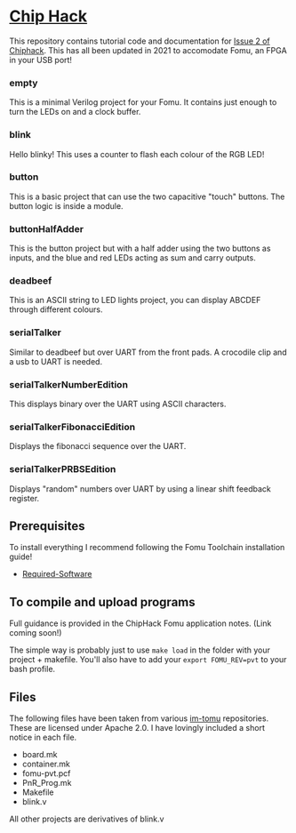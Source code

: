 # [Chip Hack](http://www.chiphack.org)

This repository contains tutorial code and
documentation for [Issue 2 of Chiphack](http://www.chiphack.org). 
This has all been updated in 2021 to accomodate Fomu, an FPGA in your USB port! 

### empty

This is a minimal Verilog project for your Fomu. It contains just enough to turn the LEDs on and a clock buffer.

### blink

Hello blinky! This uses a counter to flash each colour of the RGB LED!

### button

This is a basic project that can use the two capacitive "touch" buttons. The button logic is inside a module.

### buttonHalfAdder

This is the button project but with a half adder using the two buttons as inputs, and the blue and red LEDs acting as sum and carry outputs.

### deadbeef

This is an ASCII string to LED lights project, you can display ABCDEF through different colours.

### serialTalker

Similar to deadbeef but over UART from the front pads. A crocodile clip and a usb to UART is needed.

### serialTalkerNumberEdition

This displays binary over the UART using ASCII characters. 

### serialTalkerFibonacciEdition

Displays the fibonacci sequence over the UART.

### serialTalkerPRBSEdition

Displays "random" numbers over UART by using a linear shift feedback register.

## Prerequisites

To install everything I recommend following the Fomu Toolchain installation guide! 
 - [Required-Software](https://workshop.fomu.im/en/latest/requirements/software.html#required-software)


## To compile and upload programs

Full guidance is provided in the ChipHack Fomu application notes. 
(Link coming soon!)

The simple way is probably just to use ```make load``` in the folder with your project + makefile. You'll also have to add your 
```export FOMU_REV=pvt``` to your bash profile.

## Files
The following files have been taken from various [im-tomu](https://github.com/im-tomu) repositories. 
These are licensed under Apache 2.0. I have lovingly included a short notice in each file. 

* board.mk
* container.mk
* fomu-pvt.pcf
* PnR_Prog.mk
* Makefile
* blink.v 

All other projects are derivatives of blink.v 
